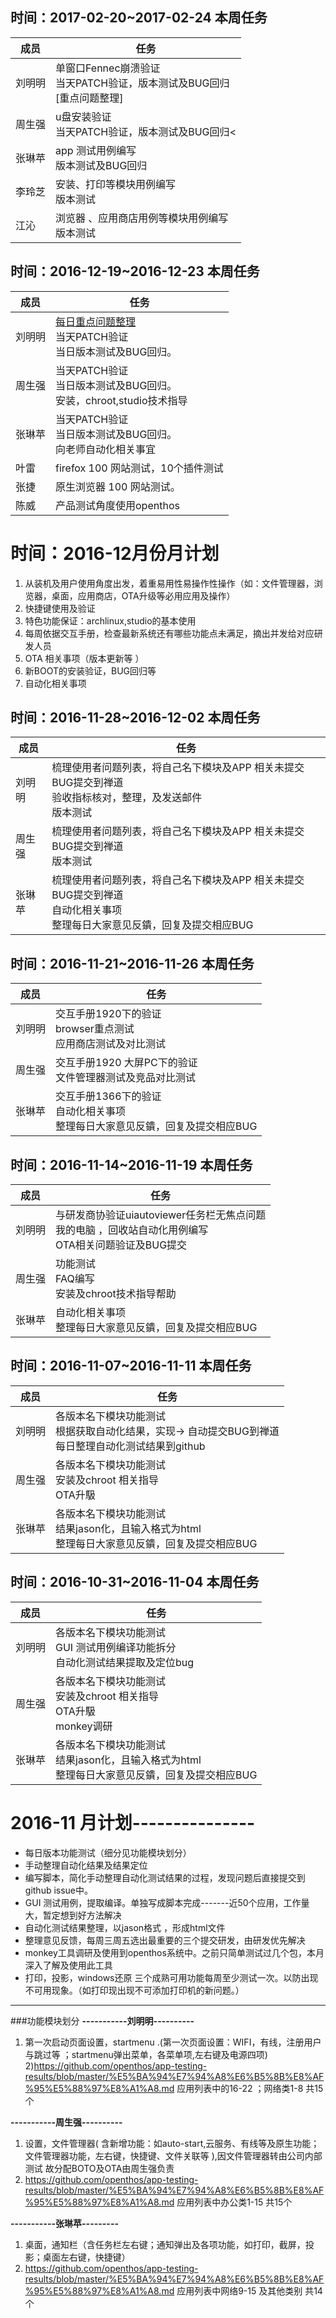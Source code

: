 
## 时间：2017-02-20~2017-02-24 本周任务
|成员|任务|
|----|----|
|刘明明|单窗口Fennec崩溃验证<br /> 当天PATCH验证，版本测试及BUG回归<br /> [重点问题整理]
|周生强|u盘安装验证<br /> 当天PATCH验证，版本测试及BUG回归<<br />
|张琳苹|app 测试用例编写<br /> 版本测试及BUG回归<br />
|李玲芝|安装、打印等模块用例编写<br /> 版本测试<br />
|江沁|浏览器 、应用商店用例等模块用例编写<br /> 版本测试

## 时间：2016-12-19~2016-12-23 本周任务
|成员|任务|
|----|----|
|刘明明|[每日重点问题整理](https://github.com/openthos/app-testing-results/blob/master/%E6%AF%8F%E6%97%A5%E9%87%8D%E7%82%B9%E9%97%AE%E9%A2%98%E6%95%B4%E7%90%86.md)<br /> 当天PATCH验证<br /> 当日版本测试及BUG回归。
|周生强|当天PATCH验证<br /> 当日版本测试及BUG回归。<br />安装，chroot,studio技术指导
|张琳苹|当天PATCH验证<br /> 当日版本测试及BUG回归。<br />向老师自动化相关事宜
|叶雷|firefox 100 网站测试，10个插件测试|
|张捷|原生浏览器 100 网站测试。
|陈威|产品测试角度使用openthos

# 时间：2016-12月份月计划
1. 从装机及用户使用角度出发，着重易用性易操作性操作（如：文件管理器，浏览器，桌面，应用商店，OTA升级等必用应用及操作）
2. 快捷键使用及验证
3. 特色功能保证：archlinux,studio的基本使用
4. 每周依据交互手册，检查最新系统还有哪些功能点未满足，摘出并发给对应研发人员
5. OTA 相关事项（版本更新等 ）
6. 新BOOT的安装验证，BUG回归等 
7. 自动化相关事项

## 时间：2016-11-28~2016-12-02 本周任务
|成员|任务|
|----|----|
|刘明明|梳理使用者问题列表，将自己名下模块及APP 相关未提交BUG提交到禅道<br /> 验收指标核对，整理，及发送邮件 <br />版本测试
|周生强|梳理使用者问题列表，将自己名下模块及APP 相关未提交BUG提交到禅道<br />版本测试<br />
|张琳苹|梳理使用者问题列表，将自己名下模块及APP 相关未提交BUG提交到禅道<br />自动化相关事项<br />整理每日大家意见反鐀，回复及提交相应BUG

## 时间：2016-11-21~2016-11-26 本周任务
|成员|任务|
|----|----|
|刘明明|交互手册1920下的验证<br />browser重点测试 <br />应用商店测试及对比测试
|周生强|交互手册1920 大屏PC下的验证<br />文件管理器测试及竞品对比测试<br />
|张琳苹|交互手册1366下的验证<br />自动化相关事项<br />整理每日大家意见反鐀，回复及提交相应BUG

## 时间：2016-11-14~2016-11-19 本周任务
|成员|任务|
|----|----|
|刘明明|与研发商协验证uiautoviewer任务栏无焦点问题 <br />我的电脑 ，回收站自动化用例编写<br />OTA相关问题验证及BUG提交
|周生强|功能测试<br />FAQ编写<br />安装及chroot技术指导帮助
|张琳苹|自动化相关事项<br />整理每日大家意见反鐀，回复及提交相应BUG

## 时间：2016-11-07~2016-11-11 本周任务
|成员|任务|
|----|----|
|刘明明|各版本名下模块功能测试<br />根据获取自动化结果，实现-> 自动提交BUG到禅道 <br />每日整理自动化测试结果到github  
|周生强|各版本名下模块功能测试<br />安装及chroot 相关指导<br />OTA升馺
|张琳苹|各版本名下模块功能测试<br />结果jason化，且输入格式为html<br />整理每日大家意见反鐀，回复及提交相应BUG

## 时间：2016-10-31~2016-11-04 本周任务
|成员|任务|
|----|----|
|刘明明|各版本名下模块功能测试<br />GUI 测试用例编译功能拆分<br />自动化测试结果提取及定位bug<br />
|周生强|各版本名下模块功能测试<br />安装及chroot 相关指导<br />OTA升馺<br />monkey调研
|张琳苹|各版本名下模块功能测试<br />结果jason化，且输入格式为html<br />整理每日大家意见反鐀，回复及提交相应BUG

# 2016-11 月计划---------------
- 每日版本功能测试（细分见功能模块划分）<br>
- 手动整理自动化结果及结果定位<br>
- 编写脚本，简化手动整理自动化测试结果的过程，发现问题后直接提交到github issue中。<br>
- GUI 测试用例，提取编译。单独写成脚本完成-------近50个应用，工作量大，暂定想到好方法解决<br>
- 自动化测试结果整理，以jason格式 ，形成html文件<br>
- 整理意见反馈，每周三周五选出最重要的三个提交研发，由研发优先解决 <br>
- monkey工具调研及使用到openthos系统中。之前只简单测试过几个包，本月深入了解及使用此工具
- 打印，投影，windows还原 三个成熟可用功能每周至少测试一次。以防出现不可用现象。（如打印现出现不可添加打印机的新问题。）


---------------------------------------------------------------------------------------------------------------------
###功能模块划分
**-----------刘明明----------**<br/>
1) 第一次启动页面设置，startmenu .(第一次页面设置：WIFI，有线，注册用户与跳过等 ；startmenu弹出菜单，各菜单项,左右键及电源四项) <br/>
2)https://github.com/openthos/app-testing-results/blob/master/%E5%BA%94%E7%94%A8%E6%B5%8B%E8%AF%95%E5%88%97%E8%A1%A8.md
   应用列表中的16-22 ；网络类1-8 共15个

**-----------周生强----------**<br/>
1) 设置，文件管理器( 含新增功能：如auto-start,云服务、有线等及原生功能；文件管理器功能，左右键，快捷键、文件关联等 ),因文件管理器转由公司内部测试 故分配BOTO及OTA由周生强负责<br/>
2) https://github.com/openthos/app-testing-results/blob/master/%E5%BA%94%E7%94%A8%E6%B5%8B%E8%AF%95%E5%88%97%E8%A1%A8.md
   应用列表中办公类1-15   共15个

**-----------张琳苹---------**<br/>
1) 桌面，通知栏（含任务栏左右键；通知弹出及各项功能，如打印，截屏，投影；桌面左右键，快捷键）<br/>
2) https://github.com/openthos/app-testing-results/blob/master/%E5%BA%94%E7%94%A8%E6%B5%8B%E8%AF%95%E5%88%97%E8%A1%A8.md
   应用列表中网络9-15 及其他类别   共14个

